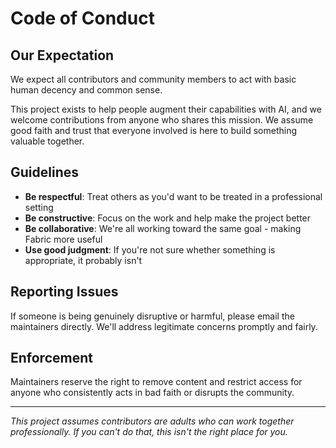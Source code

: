 # Code of Conduct

## Our Expectation

We expect all contributors and community members to act with basic human decency and common sense.

This project exists to help people augment their capabilities with AI, and we welcome contributions from anyone who shares this mission. We assume good faith and trust that everyone involved is here to build something valuable together.

## Guidelines

- **Be respectful**: Treat others as you'd want to be treated in a professional setting
- **Be constructive**: Focus on the work and help make the project better
- **Be collaborative**: We're all working toward the same goal - making Fabric more useful
- **Use good judgment**: If you're not sure whether something is appropriate, it probably isn't

## Reporting Issues

If someone is being genuinely disruptive or harmful, please email the maintainers directly. We'll address legitimate concerns promptly and fairly.

## Enforcement

Maintainers reserve the right to remove content and restrict access for anyone who consistently acts in bad faith or disrupts the community.

---

*This project assumes contributors are adults who can work together professionally. If you can't do that, this isn't the right place for you.*
